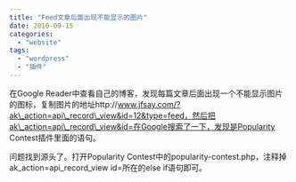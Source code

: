 ```yaml
---
title: "Feed文章后面出现不能显示的图片"
date: 2010-09-15
categories: 
  - "website"
tags: 
  - "wordpress"
  - "插件"
---
```


在Google Reader中查看自己的博客，发现每篇文章后面出现一个不能显示图片的图标，复制图片的地址http://www.jfsay.com/?ak\_action=api\_record\_view&id=12&type=feed，然后把ak\_action=api\_record\_view&id=在Google搜索了一下，发现是Popularity Contest插件里面的语句。

问题找到源头了。打开Popularity Contest中的popularity-contest.php，注释掉ak\_action=api\_record\_view id=所在的else if语句即可。
